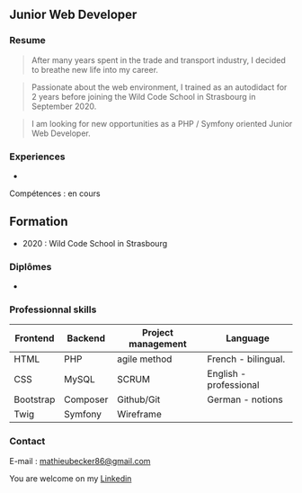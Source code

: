 ## Junior Web Developer  
  

### Resume 
  
> After many years spent in the trade and transport industry, I decided to breathe new life into my career.

> Passionate about the web environment, I trained as an autodidact for 2 years before joining the Wild Code School in Strasbourg in September 2020.

> I am looking for new opportunities as a PHP / Symfony oriented Junior Web Developer.

### Experiences
   
-  
    
  Compétences : en cours  
  
## Formation  

- 2020 :  Wild Code School in Strasbourg



### Diplômes

* 

### Professionnal skills  
  
|Frontend     |Backend  |Project management   |Language              |  
|--           |--       |--                   |--                    |  
|HTML         |PHP      |agile method         |French - bilingual.   |  
|CSS          |MySQL    |SCRUM                |English - professional|
|Bootstrap    |Composer |Github/Git           |German - notions      |  
|Twig         |Symfony  |Wireframe            |                      |  
  

### Contact

 E-mail : mathieubecker86@gmail.com
 
 You are welcome on my [Linkedin](https://www.linkedin.com/in/mathieu-becker86/)
 
 



